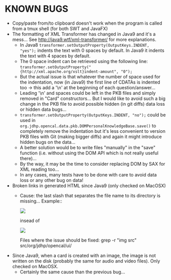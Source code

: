 # KNOWN BUGS

- Copy/paste from/to clipboard doesn't work when the program is called from a tmux shell (for both SWT and JavaFX)
- The formatting of XML Transformer has changed in Java9 and it's a mess... See
  http://java9.wtf/xml-transformer/ for more explanations.
  - In Java8 `transformer.setOutputProperty(OutputKeys.INDENT, "yes");` indents
    the text with 0 spaces by default. In Java9 it indents the text with 4
    spaces by default.
  - The 0 space indent can be retrieved using the following line:
    `transformer.setOutputProperty("{http://xml.apache.org/xslt}indent-amount", "0");`
  - But the actual issue is that whatever the number of space used for the
    indentation, now (in Java9) the first line of CDATAs is indented too ->
    this add a '\n' at the beginning of each question/answer...
  - Leading '\n' and spaces could be left in the PKB files and simply removed
    in "Card" constructors... But I would like to avoid such a big change in
    the PKB file to avoid possible hidden (in git diffs) data loss or hidden
    data bugs...
  - `transformer.setOutputProperty(OutputKeys.INDENT, "no");` could be used in
    `org.jdhp.opencal.data.pkb.DOMPersonalKnowledgeBase.save()` to completely
    remove the indentation but it's less convenient to version PKB files with
    Git (making bigger diffs) and again it might introduce hidden bugs on the
    data...
  - A better solution would be to write files "manually" in the "save" function
    (i.e. without using the DOM API which is not really useful there)...
  - By the way, it may be the time to consider replacing DOM by SAX for XML
    reading too...
  - In any cases, many tests have to be done with care to avoid data loss or
    any other bug on data!
- Broken links in generated HTML since Java9 (only checked on MacOSX)
  - Cause: the last slash that separates the file name to its directory is
    missing... Example:: 

    <img src="/home/joe/pkb/materials74335472e713709aaac2eccdd679cb0b.png" />

    insead of 

    <img src="/home/joe/pkb/materials/74335472e713709aaac2eccdd679cb0b.png" />

    Files where the issue should be fixed: grep -r "img src" src/org/jdhp/opencal/ui/
- Since Java9, when a card is created with an image, the image is not written
  on the disk (probably the same for audio and video files). Only checked on MacOSX.
  - Certainly the same cause than the previous bug...

